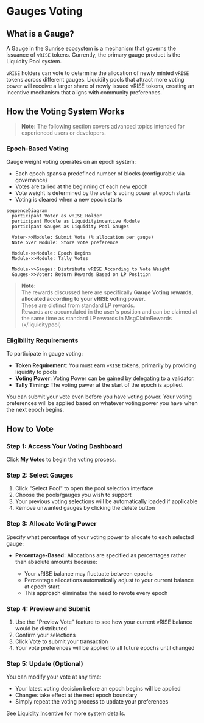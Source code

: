 # Gauges Voting

## What is a Gauge?

A Gauge in the Sunrise ecosystem is a mechanism that governs the issuance of `vRISE` tokens. Currently, the primary gauge product is the Liquidity Pool system.

`vRISE` holders can vote to determine the allocation of newly minted `vRISE` tokens across different gauges. Liquidity pools that attract more voting power will receive a larger share of newly issued vRISE tokens, creating an incentive mechanism that aligns with community preferences.

## How the Voting System Works

> **Note:** The following section covers advanced topics intended for experienced users or developers.

### Epoch-Based Voting

Gauge weight voting operates on an epoch system:

* Each epoch spans a predefined number of blocks (configurable via governance)
* Votes are tallied at the beginning of each new epoch
* Vote weight is determined by the voter's voting power at epoch starts
* Voting is cleared when a new epoch starts

```mermaid
sequenceDiagram
  participant Voter as vRISE Holder
  participant Module as Liquidityincentive Module
  participant Gauges as Liquidity Pool Gauges

  Voter->>Module: Submit Vote (% allocation per gauge)
  Note over Module: Store vote preference

  Module->>Module: Epoch Begins
  Module->>Module: Tally Votes

  Module->>Gauges: Distribute vRISE According to Vote Weight
  Gauges->>Voter: Return Rewards Based on LP Position
```

> **Note:**  
> The rewards discussed here are specifically **Gauge Voting rewards, allocated according to your vRISE voting power**.  
> These are distinct from standard LP rewards.  
> Rewards are accumulated in the user's position and can be claimed at the same time as standard LP rewards in MsgClaimRewards (x/liquiditypool)

### Eligibility Requirements

To participate in gauge voting:

* **Token Requirement**: You must earn `vRISE` tokens, primarily by providing liquidity to pools
* **Voting Power**: Voting Power can be gained by delegating to a validator.
* **Tally Timing:** The voting pawer at the start of the epoch is applied.

You can submit your vote even before you have voting power. Your voting preferences will be applied based on whatever voting power you have when the next epoch begins.

## How to Vote

### Step 1: Access Your Voting Dashboard

Click **My Votes** to begin the voting process.

### Step 2: Select Gauges

1. Click "Select Pool" to open the pool selection interface
2. Choose the pools/gauges you wish to support
3. Your previous voting selections will be automatically loaded if applicable
4. Remove unwanted gauges by clicking the delete button

### Step 3: Allocate Voting Power

Specify what percentage of your voting power to allocate to each selected gauge:

* **Percentage-Based:** Allocations are specified as percentages rather than absolute amounts because:

  * Your vRISE balance may fluctuate between epochs
  * Percentage allocations automatically adjust to your current balance at epoch start
  * This approach eliminates the need to revote every epoch

### Step 4: Preview and Submit

1. Use the "Preview Vote" feature to see how your current vRISE balance would be distributed
2. Confirm your selections
3. Click Vote to submit your transaction
4. Your vote preferences will be applied to all future epochs until changed

### Step 5: Update (Optional)

You can modify your vote at any time:

* Your latest voting decision before an epoch begins will be applied
* Changes take effect at the next epoch boundary
* Simply repeat the voting process to update your preferences

See [Liquidity Incentive](./liquidity-incentive.md) for more system details.
